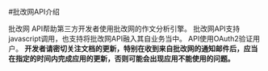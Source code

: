 #批改网API介绍

批改网 API帮助第三方开发者使用批改网的作文分析引擎。
批改网API支持javascript调用，也支持将批改网API融入其自业务当中。
API使用OAuth2验证用户。
<B> 开发者请密切关注文档的更新，特别在收到来自批改网的通知邮件后，应当在指定的时间内完成应用的更新，否则可能会出现应用不能使用的问题。
